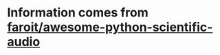# Information comes from [faroit/awesome-python-scientific-audio](https://github.com/faroit/awesome-python-scientific-audio)

